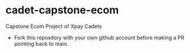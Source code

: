 # cadet-capstone-ecom
Capstone Ecom Project of Xpay Cadets

- Fork this repository with your own github account before making a PR pointing back to main.
